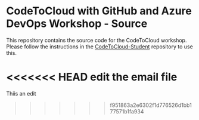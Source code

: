 # CodeToCloud with GitHub and Azure DevOps Workshop - Source
This repository contains the source code for the CodeToCloud workshop. Please follow the instructions in the [CodeToCloud-Student](https://github.com/XpiritBV/CodeToCloud-Student) repository to use this.

<<<<<<< HEAD
edit the email file
=======
Thiis an edit
>>>>>>> f951863a2e6302f1d776526d1bb177571b1fa934


